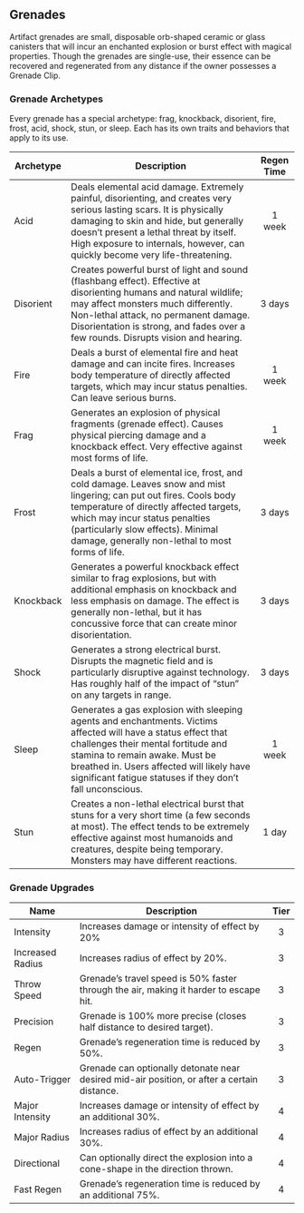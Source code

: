 ## Grenades

Artifact grenades are small, disposable orb-shaped ceramic or glass canisters that will incur an enchanted explosion or burst effect with magical properties. Though the grenades are single-use, their essence can be recovered and regenerated from any distance if the owner possesses a Grenade Clip.

### Grenade Archetypes

Every grenade has a special archetype: frag, knockback, disorient, fire, frost, acid, shock, stun, or sleep. Each has its own traits and behaviors that apply to its use.

 **Archetype** | **Description**                                                                                                                                                                                                                                                                                   | **Regen Time** 
---------------|---------------------------------------------------------------------------------------------------------------------------------------------------------------------------------------------------------------------------------------------------------------------------------------------------|:--------------:
 Acid          | Deals elemental acid damage. Extremely painful, disorienting, and creates very serious lasting scars. It is physically damaging to skin and hide, but generally doesn’t present a lethal threat by itself. High exposure to internals, however, can quickly become very life-threatening.         | 1 week         
 Disorient     | Creates powerful burst of light and sound (flashbang effect). Effective at disorienting humans and natural wildlife; may affect monsters much differently. Non-lethal attack, no permanent damage. Disorientation is strong, and fades over a few rounds. Disrupts vision and hearing.            | 3 days         
 Fire          | Deals a burst of elemental fire and heat damage and can incite fires. Increases body temperature of directly affected targets, which may incur status penalties. Can leave serious burns.                                                                                                         | 1 week         
 Frag          | Generates an explosion of physical fragments (grenade effect). Causes physical piercing damage and a knockback effect. Very effective against most forms of life.                                                                                                                                 | 1 week         
 Frost         | Deals a burst of elemental ice, frost, and cold damage. Leaves snow and mist lingering; can put out fires. Cools body temperature of directly affected targets, which may incur status penalties (particularly slow effects). Minimal damage, generally non-lethal to most forms of life.         | 3 days         
 Knockback     | Generates a powerful knockback effect similar to frag explosions, but with additional emphasis on knockback and less emphasis on damage. The effect is generally non-lethal, but it has concussive force that can create minor disorientation.                                                    | 3 days         
 Shock         | Generates a strong electrical burst. Disrupts the magnetic field and is particularly disruptive against technology. Has roughly half of the impact of “stun” on any targets in range.                                                                                                             | 3 days         
 Sleep         | Generates a gas explosion with sleeping agents and enchantments. Victims affected will have a status effect that challenges their mental fortitude and stamina to remain awake. Must be breathed in. Users affected will likely have significant fatigue statuses if they don’t fall unconscious. | 1 week         
 Stun          | Creates a non-lethal electrical burst that stuns for a very short time (a few seconds at most). The effect tends to be extremely effective against most humanoids and creatures, despite being temporary. Monsters may have different reactions.                                                  | 1 day          

### Grenade Upgrades

 **Name**         | **Description**                                                                             | **Tier** 
------------------|---------------------------------------------------------------------------------------------|:--------:
 Intensity        | Increases damage or intensity of effect by 20%                                              | 3        
 Increased Radius | Increases radius of effect by 20%.                                                          | 3        
 Throw Speed      | Grenade’s travel speed is 50% faster through the air, making it harder to escape hit.       | 3        
 Precision        | Grenade is 100% more precise (closes half distance to desired target).                      | 3        
 Regen            | Grenade’s regeneration time is reduced by 50%.                                              | 3        
 Auto-Trigger     | Grenade can optionally detonate near desired mid-air position, or after a certain distance. | 3        
 Major Intensity  | Increases damage or intensity of effect by an additional 30%.                               | 4        
 Major Radius     | Increases radius of effect by an additional 30%.                                            | 4        
 Directional      | Can optionally direct the explosion into a cone-shape in the direction thrown.              | 4        
 Fast Regen       | Grenade’s regeneration time is reduced by an additional 75%.                                | 4        
